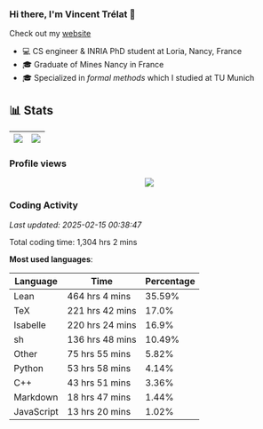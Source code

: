 ### Hi there, I'm Vincent Trélat 👋

Check out my [website](https://vtrelat.github.io)

-   💻 CS engineer & INRIA PhD student at Loria, Nancy, France
-   🎓 Graduate of Mines Nancy in France
-   🎓 Specialized in _formal methods_ which I studied at TU Munich

## 📊 **Stats**

| <img align="center" src="https://readme-stats.clckblog.space/api?username=VTrelat&show_icons=true&include_all_commits=true&theme=tokyonight&hide_border=true" /> | <img align="center" src="https://readme-stats.clckblog.space/api/top-langs/?username=VTrelat&layout=compact&theme=tokyonight&hide_border=true" /> |
| ---------------------------------------------------------------------------------------------------------------------------------------------------------------- | ------------------------------------------------------------------------------------------------------------------------------------------------- |

### Profile views

<p align="center">
 <img src="https://profile-counter.glitch.me/VTrelat/count.svg" />
</p>

<!--automations-->
### Coding Activity
_Last updated: 2025-02-15 00:38:47_

Total coding time: 1,304 hrs 2 mins

**Most used languages**:

| Language | Time | Percentage |
| ------------- | ------------- | ------------- |
| Lean | 464 hrs 4 mins | 35.59% |
| TeX | 221 hrs 42 mins | 17.0% |
| Isabelle | 220 hrs 24 mins | 16.9% |
| sh | 136 hrs 48 mins | 10.49% |
| Other | 75 hrs 55 mins | 5.82% |
| Python | 53 hrs 58 mins | 4.14% |
| C++ | 43 hrs 51 mins | 3.36% |
| Markdown | 18 hrs 47 mins | 1.44% |
| JavaScript | 13 hrs 20 mins | 1.02% |

